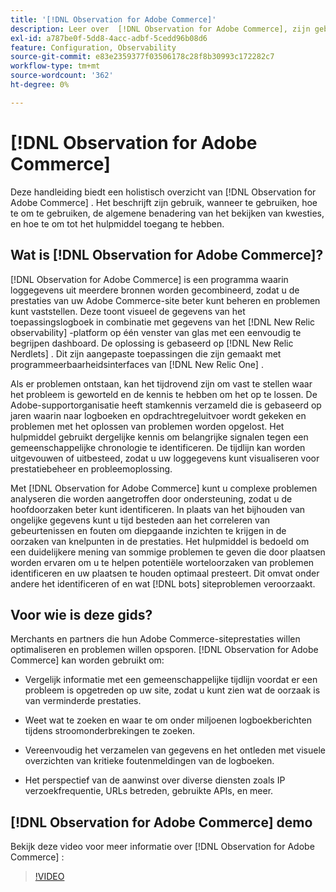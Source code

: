 ```yaml
---
title: '[!DNL Observation for Adobe Commerce]'
description: Leer over  [!DNL Observation for Adobe Commerce], zijn gebruik, wanneer te gebruiken, en hoe te om toegang te krijgen.
exl-id: a787be0f-5dd8-4acc-adbf-5cedd96b08d6
feature: Configuration, Observability
source-git-commit: e83e2359377f03506178c28f8b30993c172282c7
workflow-type: tm+mt
source-wordcount: '362'
ht-degree: 0%

---
```


# [!DNL Observation for Adobe Commerce]

Deze handleiding biedt een holistisch overzicht van [!DNL Observation for Adobe Commerce] . Het beschrijft zijn gebruik, wanneer te gebruiken, hoe te om te gebruiken, de algemene benadering van het bekijken van kwesties, en hoe te om tot het hulpmiddel toegang te hebben.

## Wat is [!DNL Observation for Adobe Commerce]?

[!DNL Observation for Adobe Commerce] is een programma waarin loggegevens uit meerdere bronnen worden gecombineerd, zodat u de prestaties van uw Adobe Commerce-site beter kunt beheren en problemen kunt vaststellen. Deze toont visueel de gegevens van het toepassingslogboek in combinatie met gegevens van het [!DNL New Relic observability] -platform op één venster van glas met een eenvoudig te begrijpen dashboard. De oplossing is gebaseerd op [!DNL New Relic Nerdlets] . Dit zijn aangepaste toepassingen die zijn gemaakt met programmeerbaarheidsinterfaces van [!DNL New Relic One] .

Als er problemen ontstaan, kan het tijdrovend zijn om vast te stellen waar het probleem is geworteld en de kennis te hebben om het op te lossen. De Adobe-supportorganisatie heeft stamkennis verzameld die is gebaseerd op jaren waarin naar logboeken en opdrachtregeluitvoer wordt gekeken en problemen met het oplossen van problemen worden opgelost. Het hulpmiddel gebruikt dergelijke kennis om belangrijke signalen tegen een gemeenschappelijke chronologie te identificeren. De tijdlijn kan worden uitgevouwen of uitbesteed, zodat u uw loggegevens kunt visualiseren voor prestatiebeheer en probleemoplossing.

Met [!DNL Observation for Adobe Commerce] kunt u complexe problemen analyseren die worden aangetroffen door ondersteuning, zodat u de hoofdoorzaken beter kunt identificeren. In plaats van het bijhouden van ongelijke gegevens kunt u tijd besteden aan het correleren van gebeurtenissen en fouten om diepgaande inzichten te krijgen in de oorzaken van knelpunten in de prestaties. Het hulpmiddel is bedoeld om een duidelijkere mening van sommige problemen te geven die door plaatsen worden ervaren om u te helpen potentiële worteloorzaken van problemen identificeren en uw plaatsen te houden optimaal presteert. Dit omvat onder andere het identificeren of en wat [!DNL bots] siteproblemen veroorzaakt.

## Voor wie is deze gids?

Merchants en partners die hun Adobe Commerce-siteprestaties willen optimaliseren en problemen willen opsporen. [!DNL Observation for Adobe Commerce] kan worden gebruikt om:

* Vergelijk informatie met een gemeenschappelijke tijdlijn voordat er een probleem is opgetreden op uw site, zodat u kunt zien wat de oorzaak is van verminderde prestaties.

* Weet wat te zoeken en waar te om onder miljoenen logboekberichten tijdens stroomonderbrekingen te zoeken.

* Vereenvoudig het verzamelen van gegevens en het ontleden met visuele overzichten van kritieke foutenmeldingen van de logboeken.

* Het perspectief van de aanwinst over diverse diensten zoals IP verzoekfrequentie, URLs betreden, gebruikte APIs, en meer.

## [!DNL Observation for Adobe Commerce] demo

Bekijk deze video voor meer informatie over [!DNL Observation for Adobe Commerce] :

>[!VIDEO](https://video.tv.adobe.com/v/344444?quality=12)
